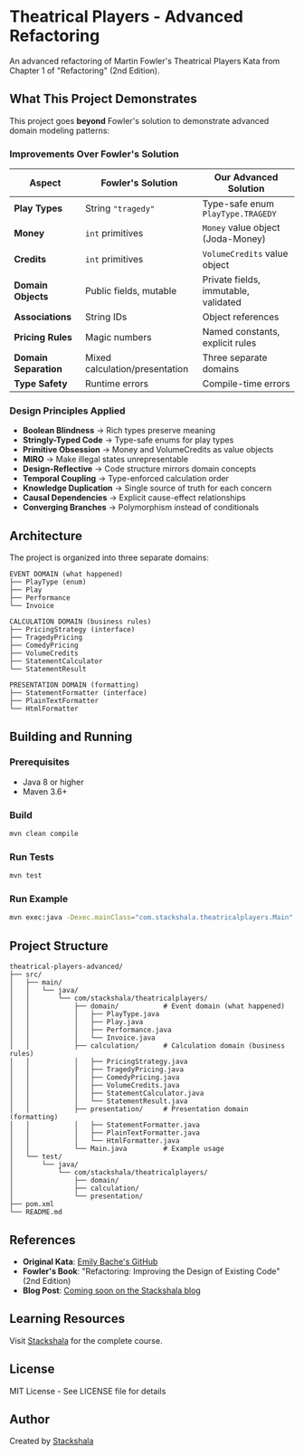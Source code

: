 # Theatrical Players - Advanced Refactoring

An advanced refactoring of Martin Fowler's Theatrical Players Kata from Chapter 1 of "Refactoring" (2nd Edition).

## What This Project Demonstrates

This project goes **beyond** Fowler's solution to demonstrate advanced domain modeling patterns:

### Improvements Over Fowler's Solution

| Aspect                | Fowler's Solution              | Our Advanced Solution                |
| --------------------- | ------------------------------ | ------------------------------------ |
| **Play Types**        | String `"tragedy"`             | Type-safe enum `PlayType.TRAGEDY`    |
| **Money**             | `int` primitives               | `Money` value object (Joda-Money)    |
| **Credits**           | `int` primitives               | `VolumeCredits` value object         |
| **Domain Objects**    | Public fields, mutable         | Private fields, immutable, validated |
| **Associations**      | String IDs                     | Object references                    |
| **Pricing Rules**     | Magic numbers                  | Named constants, explicit rules      |
| **Domain Separation** | Mixed calculation/presentation | Three separate domains               |
| **Type Safety**       | Runtime errors                 | Compile-time errors                  |

### Design Principles Applied

- **Boolean Blindness** → Rich types preserve meaning
- **Stringly-Typed Code** → Type-safe enums for play types
- **Primitive Obsession** → Money and VolumeCredits as value objects
- **MIRO** → Make illegal states unrepresentable
- **Design-Reflective** → Code structure mirrors domain concepts
- **Temporal Coupling** → Type-enforced calculation order
- **Knowledge Duplication** → Single source of truth for each concern
- **Causal Dependencies** → Explicit cause-effect relationships
- **Converging Branches** → Polymorphism instead of conditionals

## Architecture

The project is organized into three separate domains:

```
EVENT DOMAIN (what happened)
├── PlayType (enum)
├── Play
├── Performance
└── Invoice

CALCULATION DOMAIN (business rules)
├── PricingStrategy (interface)
├── TragedyPricing
├── ComedyPricing
├── VolumeCredits
├── StatementCalculator
└── StatementResult

PRESENTATION DOMAIN (formatting)
├── StatementFormatter (interface)
├── PlainTextFormatter
└── HtmlFormatter
```

## Building and Running

### Prerequisites

- Java 8 or higher
- Maven 3.6+

### Build

```bash
mvn clean compile
```

### Run Tests

```bash
mvn test
```

### Run Example

```bash
mvn exec:java -Dexec.mainClass="com.stackshala.theatricalplayers.Main"
```

## Project Structure

```
theatrical-players-advanced/
├── src/
│   ├── main/
│   │   └── java/
│   │       └── com/stackshala/theatricalplayers/
│   │           ├── domain/           # Event domain (what happened)
│   │           │   ├── PlayType.java
│   │           │   ├── Play.java
│   │           │   ├── Performance.java
│   │           │   └── Invoice.java
│   │           ├── calculation/      # Calculation domain (business rules)
│   │           │   ├── PricingStrategy.java
│   │           │   ├── TragedyPricing.java
│   │           │   ├── ComedyPricing.java
│   │           │   ├── VolumeCredits.java
│   │           │   ├── StatementCalculator.java
│   │           │   └── StatementResult.java
│   │           ├── presentation/     # Presentation domain (formatting)
│   │           │   ├── StatementFormatter.java
│   │           │   ├── PlainTextFormatter.java
│   │           │   └── HtmlFormatter.java
│   │           └── Main.java         # Example usage
│   └── test/
│       └── java/
│           └── com/stackshala/theatricalplayers/
│               ├── domain/
│               ├── calculation/
│               └── presentation/
├── pom.xml
└── README.md
```

## References

- **Original Kata**: [Emily Bache's GitHub](https://github.com/emilybache/Theatrical-Players-Refactoring-Kata)
- **Fowler's Book**: "Refactoring: Improving the Design of Existing Code" (2nd Edition)
- **Blog Post**: [Coming soon on the Stackshala blog](https://www.blog.stackshala.com)

## Learning Resources

Visit [Stackshala](https://www.stackshala.com) for the complete course.

## License

MIT License - See LICENSE file for details

## Author

Created by [Stackshala](https://www.stackshala.com)

